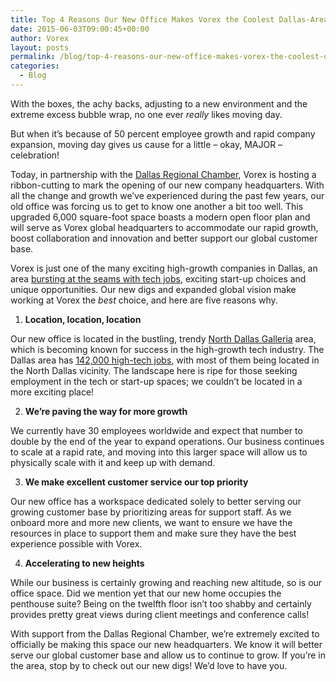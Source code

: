 ```yaml
---
title: Top 4 Reasons Our New Office Makes Vorex the Coolest Dallas-Area Company
date: 2015-06-03T09:00:45+00:00
author: Vorex
layout: posts
permalink: /blog/top-4-reasons-our-new-office-makes-vorex-the-coolest-dallas-area-company/
categories:
  - Blog
---
```

With the boxes, the achy backs, adjusting to a new environment and the extreme excess bubble wrap, no one ever _really_ likes moving day.

But when it&#8217;s because of 50 percent employee growth and rapid company expansion, moving day gives us cause for a little &#8211; okay, MAJOR &#8211; celebration!<!--more-->

Today, in partnership with the <a href="https://www.dallaschamber.org/" target="_blank">Dallas Regional Chamber</a>, Vorex is hosting a ribbon-cutting to mark the opening of our new company headquarters. With all the change and growth we&#8217;ve experienced during the past few years, our old office was forcing us to get to know one another a bit too well. This upgraded 6,000 square-foot space boasts a modern open floor plan and will serve as Vorex global headquarters to accommodate our rapid growth, boost collaboration and innovation and better support our global customer base.

Vorex is just one of the many exciting high-growth companies in Dallas, an area <a href="http://www.bizjournals.com/dallas/news/2014/08/04/texas-ranked-fastest-growing-state-for-tech-jobs.html" target="_blank">bursting at the seams with tech jobs</a>, exciting start-up choices and unique opportunities. Our new digs and expanded global vision make working at Vorex the _best_ choice, and here are five reasons why.

  1. **Location, location, location**

Our new office is located in the bustling, trendy <a href="http://www.galleriadallas.com/" target="_blank">North Dallas Galleria</a> area, which is becoming known for success in the high-growth tech industry. The Dallas area has <a href="http://bizbeatblog.dallasnews.com/2014/09/new-study-dallas-area-ranks-near-top-for-high-tech-growth.html/" target="_blank">142,000 high-tech jobs</a>, with most of them being located in the North Dallas vicinity. The landscape here is ripe for those seeking employment in the tech or start-up spaces; we couldn&#8217;t be located in a more exciting place!

<ol start="2">
  <li>
    <strong>We&#8217;re paving the way for more growth</strong>
  </li>
</ol>

We currently have 30 employees worldwide and expect that number to double by the end of the year to expand operations. Our business continues to scale at a rapid rate, and moving into this larger space will allow us to physically scale with it and keep up with demand.

<ol start="3">
  <li>
    <strong>We make excellent customer service our top priority</strong>
  </li>
</ol>

Our new office has a workspace dedicated solely to better serving our growing customer base by prioritizing areas for support staff. As we onboard more and more new clients, we want to ensure we have the resources in place to support them and make sure they have the best experience possible with Vorex.

<ol start="4">
  <li>
    <strong>Accelerating to new heights</strong>
  </li>
</ol>

While our business is certainly growing and reaching new altitude, so is our office space. Did we mention yet that our new home occupies the penthouse suite? Being on the twelfth floor isn&#8217;t too shabby and certainly provides pretty great views during client meetings and conference calls!

With support from the Dallas Regional Chamber, we&#8217;re extremely excited to officially be making this space our new headquarters. We know it will better serve our global customer base and allow us to continue to grow. If you&#8217;re in the area, stop by to check out our new digs! We&#8217;d love to have you.
